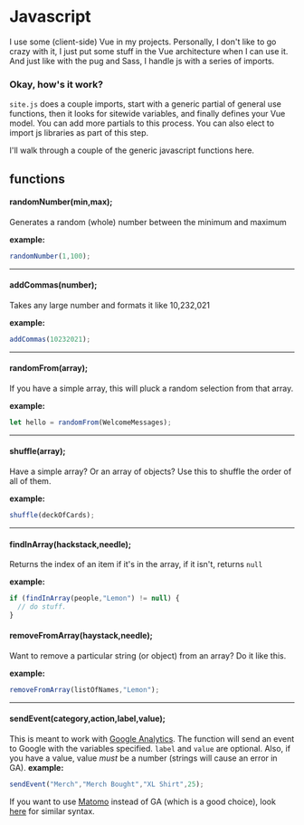 #  Javascript

I use some (client-side) Vue in my projects. Personally, I don't like to go crazy with it, I just put some stuff in the Vue architecture when I can use it. And just like with the pug and Sass, I handle js with a series of imports.

###  Okay, how's it work?

`site.js` does a couple imports, start with a generic partial of general use functions, then it looks for sitewide variables, and finally defines your Vue model. You can add more partials to this process. You can also elect to import js libraries as part of this step. 

I'll walk through a couple of the generic javascript functions here.

## functions

####  randomNumber(min,max);
Generates a random (whole) number between the minimum and maximum

**example:** 
```js
randomNumber(1,100);
```

---  
####  addCommas(number);
Takes any large number and formats it like 10,232,021

**example:**  
```js
addCommas(10232021);
```

---
####  randomFrom(array);
If you have a simple array, this will pluck a random selection from that array.

**example:**
```js
let hello = randomFrom(WelcomeMessages);
```

---
####  shuffle(array);
Have a simple array? Or an array of objects? Use this to shuffle the order of all of them.

**example:**
```js
shuffle(deckOfCards);
```

---

#### findInArray(hackstack,needle);
Returns the index of an item if it's in the array, if it isn't, returns `null`

**example:** 
```js
if (findInArray(people,"Lemon") != null) { 
  // do stuff.
}
```

#### removeFromArray(haystack,needle);
Want to remove a particular string (or object) from an array? Do it like this.

**example:**
```js
removeFromArray(listOfNames,"Lemon");
```

---
#### sendEvent(category,action,label,value);
This is meant to work with [Google Analytics](https://developers.google.com/analytics/devguides/collection/analyticsjs/events). The function will send an event to Google with the variables specified. `label` and `value` are optional. Also, if you have a value, value *must* be a number (strings will cause an error in GA).
**example:**
```js
sendEvent("Merch","Merch Bought","XL Shirt",25);
```


If you want to use [Matomo](https://matomo.org/) instead of GA (which is a good choice), look [here](https://matomo.org/docs/event-tracking/) for similar syntax.
